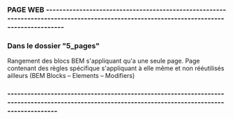 ### PAGE WEB ----------------------------------------------------------------------------------------------------------------------------------------

###  Dans le dossier "5_pages"

Rangement des blocs BEM s'appliquant qu'a une seule page. Page contenant des règles spécifique s'appliquant à elle même et non rééutilisés ailleurs
(BEM Blocks – Elements – Modifiers)

### -------------------------------------------------------------------------------------------------------------------------------------------------